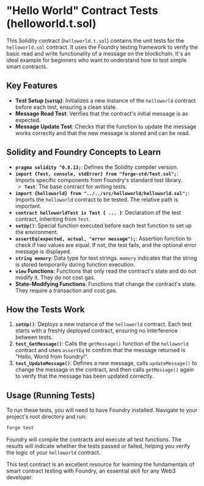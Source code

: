 # "Hello World" Contract Tests (helloworld.t.sol)

This Solidity contract (`helloworld.t.sol`) contains the unit tests for the `helloworld.sol` contract. It uses the Foundry testing framework to verify the basic read and write functionality of a message on the blockchain. It's an ideal example for beginners who want to understand how to test simple smart contracts.

## Key Features

*   **Test Setup (`setUp`)**: Initializes a new instance of the `helloworld` contract before each test, ensuring a clean state.
*   **Message Read Test**: Verifies that the contract's initial message is as expected.
*   **Message Update Test**: Checks that the function to update the message works correctly and that the new message is stored and can be read.

## Solidity and Foundry Concepts to Learn

*   **`pragma solidity ^0.8.13;`**: Defines the Solidity compiler version.
*   **`import {Test, console, stdError} from "forge-std/Test.sol";`**: Imports specific components from Foundry's standard test library.
    *   **`Test`**: The base contract for writing tests.
*   **`import {helloworld} from "../../src/helloworld/helloworld.sol";`**: Imports the `helloworld` contract to be tested. The relative path is important.
*   **`contract helloworldTest is Test { ... }`**: Declaration of the test contract, inheriting from `Test`.
*   **`setUp()`**: Special function executed before each test function to set up the environment.
*   **`assertEq(expected, actual, "error message");`**: Assertion function to check if two values are equal. If not, the test fails, and the optional error message is displayed.
*   **`string memory`**: Data type for text strings. `memory` indicates that the string is stored temporarily during function execution.
*   **`view` Functions**: Functions that only read the contract's state and do not modify it. They do not cost gas.
*   **State-Modifying Functions**: Functions that change the contract's state. They require a transaction and cost gas.

## How the Tests Work

1.  **`setUp()`**: Deploys a new instance of the `helloworld` contract. Each test starts with a freshly deployed contract, ensuring no interference between tests.
2.  **`test_GetMessage()`**: Calls the `getMessage()` function of the `helloworld` contract and uses `assertEq` to confirm that the message returned is "Hello, World from foundry!".
3.  **`test_UpdateMessage()`**: Defines a new message, calls `updateMessage()` to change the message in the contract, and then calls `getMessage()` again to verify that the message has been updated correctly.

## Usage (Running Tests)

To run these tests, you will need to have Foundry installed. Navigate to your project's root directory and run:

```bash
forge test
```

Foundry will compile the contracts and execute all test functions. The results will indicate whether the tests passed or failed, helping you verify the logic of your `helloworld` contract.

This test contract is an excellent resource for learning the fundamentals of smart contract testing with Foundry, an essential skill for any Web3 developer.
